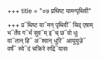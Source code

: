 +++
title = "०७ प्रथिष्ट यामन्पृथिवी"

+++
प्र᳓थिष्ट या᳓मन् पृथिवी᳓ चिद् एषाम्  
भ᳓र्तेव ग᳓र्भं सुव᳓म् इ᳓च् छ᳓वो धुः  
वा᳓तान् हि᳓ अ᳓श्वान् धुरि᳓ आयुयुज्रे᳓  
वर्षं᳓ स्वे᳓दं चक्रिरे रुद्रि᳓यासः